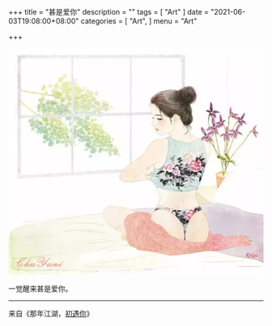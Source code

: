 +++
title = "甚是爱你"
description = ""
tags = [
    "Art"
]
date = "2021-06-03T19:08:00+08:00"
categories = [
    "Art",
]
menu = "Art"

+++

[![](/images/post/20210603190801.png)](/images/post/20210603190801.png "点击查看大图")  
<!--more-->

一觉醒来甚是爱你。

------------------

来自《那年江湖，[初遇你](https://t.me/ChuYuni/426)》
